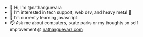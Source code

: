- 👋 Hi, I’m @nathanguevara
- 👀 I’m interested in tech support, web dev, and heavy metal 🤘
- 🌱 I’m currently learning javascript
- 📫 Ask me about computers, skate parks or my thoughts on self improvement @ [nathanguevara.com](https://www.nathanguevara.com)

<!---
nathanguevara/nathanguevara is a ✨ special ✨ repository because its `README.md` (this file) appears on your GitHub profile.
You can click the Preview link to take a look at your changes.
--->
